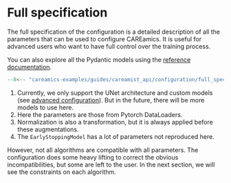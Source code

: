 # Full specification

The full specification of the configuration is a detailed description of all the parameters 
that can be used to configure CAREamics. It is useful for advanced users who want to 
have full control over the training process.

You can also explore all the Pydantic models using the [reference documentation](../../reference/careamics).

```python title="Full specification"
--8<-- "careamics-examples/guides/careamist_api/configuration/full_spec.py:specs"
```

1. Currently, we only support the UNet architecture and custom models (see [advanced
    configuration](advanced_configuration.md#custom-ai-model)). But in the future, there will be more
    models to use here.
2. Here the parameters are those from Pytorch DataLoaders.
3. Normalization is also a transformation, but it is always applied before these 
    augmentations.
4. The `EarlyStoppingModel` has a lot of parameters not reproduced here.


However, not all algorithms are compatible with all parameters. The configuration does
some heavy lifting to correct the obvious incompatibilities, but some are left to the user.
In the next section, we will see the constraints on each algorithm.